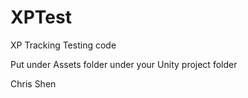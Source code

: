 # XPTest

XP Tracking Testing code

Put under Assets folder under your Unity project folder

Chris Shen

